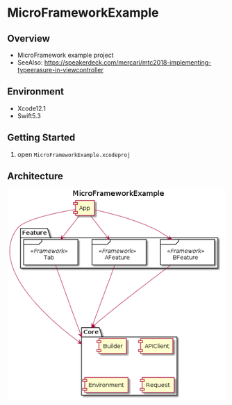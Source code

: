 # MicroFrameworkExample
## Overview
- MicroFramework example project
- SeeAlso: https://speakerdeck.com/mercari/mtc2018-implementing-typeerasure-in-viewcontroller

## Environment
- Xcode12.1
- Swift5.3

## Getting Started
1. open `MicroFrameworkExample.xcodeproj`

## Architecture
![](Resource/architecture.png)
